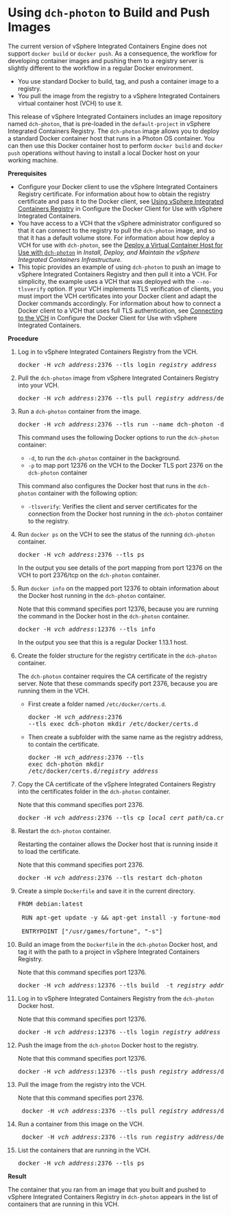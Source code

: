 # Using `dch-photon` to Build and Push Images

The current version of vSphere Integrated Containers Engine does not support `docker build` or `docker push`. As a consequence, the workflow for developing container images and pushing them to a registry server is slightly different to the workflow in a regular Docker environment.

- You use standard Docker to build, tag, and push a container image to a registry.
- You pull the image from the registry to a vSphere Integrated Containers virtual container host (VCH) to use it.

This release of vSphere Integrated Containers includes an image repository named `dch-photon`, that is pre-loaded in the `default-project` in vSphere Integrated Containers Registry. The `dch-photon` image allows you to deploy a standard Docker container host that runs in a Photon OS container. You can then use this Docker container host to perform `docker build` and `docker push` operations without having to install a local Docker host on your working machine.

**Prerequisites**

- Configure your Docker client to use the vSphere Integrated Containers Registry certificate. For information about how to obtain the registry certificate and pass it to the Docker client, see [Using vSphere Integrated Containers Registry](configure_docker_client.md#registry) in Configure the Docker Client for Use with vSphere Integrated Containers.
- You have access to a VCH that the vSphere administrator configured so that it can connect to the registry to pull the `dch-photon` image, and so that it has a default volume store. For information about how deploy a VCH for use with `dch-photon`, see the [Deploy a Virtual Container Host for Use with `dch-photon`](../vic_vsphere_admin/deploy_vch_dchphoton.md) in *Install, Deploy, and Maintain the vSphere Integrated Containers Infrastructure*.
- This topic provides an example of using `dch-photon` to push an image to vSphere Integrated Containers Registry and then pull it into a VCH. For simplicity, the example uses a VCH that was deployed with the `--no-tlsverify` option. If your VCH implements TLS verification of clients, you must import the VCH certificates into your Docker client and adapt the Docker commands accordingly. For information about how to connect a Docker client to a VCH that uses full TLS authentication, see [Connecting to the VCH](configure_docker_client.md#connectvch) in Configure the Docker Client for Use with vSphere Integrated Containers.  

**Procedure**

1. Log in to vSphere Integrated Containers Registry from the VCH.

    <pre>docker -H <i>vch_address</i>:2376 --tls login <i>registry_address</i></pre> 
2. Pull the `dch-photon` image from vSphere Integrated Containers Registry into your VCH.

    <pre>docker -H <i>vch_address</i>:2376 --tls pull <i>registry_address</i>/default-project/dch-photon:1.13</pre>

3. Run a `dch-photon` container from the image.

    <pre>docker -H <i>vch_address</i>:2376 --tls run --name dch-photon -d -p 12376:2376 <i>registry_address</i>/default-project/dch-photon:1.13 -tlsverify</pre>

    This command uses the following Docker options to run the `dch-photon` container:

    - `-d`, to run the `dch-photon` container in the background.
    - `-p` to map port 12376 on the VCH to the Docker TLS port 2376 on the `dch-photon` container
 
    This command also configures the Docker host that runs in the `dch-photon` container with the following option:

    <!-- `-tls`: Enables secure communication with no verification of the remote registry. Loads certificates from `/certs` as `/certs/docker.crt` as the server certificate and `/certs/docker.key` as the key for the server certificate.-->
    - `-tlsverify`: Verifies the client and server certificates for the connection from the Docker host running in the `dch-photon` container to the registry.
    <!-- - `-vic-ip`: Sets the IP address of the VCH for automatic certificate creation when `dch-photon` is running behind a port mapping.-->

4. Run `docker ps` on the VCH to see the status of the running `dch-photon` container.

    <pre>docker -H <i>vch_address</i>:2376 --tls ps</pre>

    In the output you see details of the port mapping from port 12376 on the VCH to port 2376/tcp on the `dch-photon` container.

4. Run `docker info` on the mapped port 12376 to obtain information about the Docker host running in the `dch-photon` container.

    Note that this command specifies port 12376, because you are running the command in the Docker host in the `dch-photon` container.

    <pre>docker -H <i>vch_address</i>:12376 --tls info</pre>

    In the output you see that this is a regular Docker 1.13.1 host.

6. Create the folder structure for the registry certificate in the `dch-photon` container. 

    The `dch-photon` container requires the CA certificate of the registry server. Note that these commands specify port 2376, because you are running them in the VCH.

    - First create a folder named `/etc/docker/certs.d`.<pre>docker -H <i>vch_address</i>:2376 --tls exec dch-photon mkdir /etc/docker/certs.d</pre>
    - Then create a subfolder with the same name as the registry address, to contain the certificate.<pre>docker -H <i>vch_address</i>:2376 --tls exec dch-photon mkdir /etc/docker/certs.d/<i>registry_address</i></pre>

7. Copy the CA certificate of the vSphere Integrated Containers Registry into the certificates folder in the `dch-photon` container. 

    Note that this command specifies port 2376.

    <pre>docker -H <i>vch_address</i>:2376 --tls cp <i>local_cert_path</i>/ca.crt dch-photon:/etc/docker/certs.d/<i>registry_address</i>/ca.crt</pre>

7. Restart the `dch-photon` container. 

    Restarting the container allows the Docker host that is running inside it to load the certificate.

    Note that this command specifies port 2376.

    <pre>docker -H <i>vch_address</i>:2376 --tls restart dch-photon</pre>

5. Create a simple `Dockerfile` and save it in the current directory.

    <pre>FROM debian:latest

    RUN apt-get update -y && apt-get install -y fortune-mod fortunes

    ENTRYPOINT ["/usr/games/fortune", "-s"]</pre>

6. Build an image from the `Dockerfile` in the `dch-photon` Docker host, and tag it with the path to a project in vSphere Integrated Containers Registry. 

    Note that this command specifies port 12376.

    <pre>docker -H <i>vch_address</i>:12376 --tls build  -t <i>registry_address</i>/default-project/test-container .</pre>

8. Log in to vSphere Integrated Containers Registry from the `dch-photon` Docker host. 

    Note that this command specifies port 12376.

    <pre>docker -H <i>vch_address</i>:12376 --tls login <i>registry_address</i></pre>

6. Push the image from the `dch-photon` Docker host to the registry. 

    Note that this command specifies port 12376.

    <pre>docker -H <i>vch_address</i>:12376 --tls push <i>registry_address</i>/default-project/test-container</pre>

6. Pull the image from the registry into the VCH. 

    Note that this command specifies port 2376.

    <pre> docker -H <i>vch_address</i>:2376 --tls pull <i>registry_address</i>/default-project/test-container</pre>

6. Run a container from this image on the VCH. 

    <pre> docker -H <i>vch_address</i>:2376 --tls run <i>registry_address</i>/default-project/test-container</pre>

6. List the containers that are running in the VCH. 

    <pre>docker -H <i>vch_address</i>:2376 --tls ps</pre>

**Result**

The container that you ran from an image that you built and pushed to vSphere Integrated Containers Registry in `dch-photon` appears in the list of containers that are running in this VCH.
